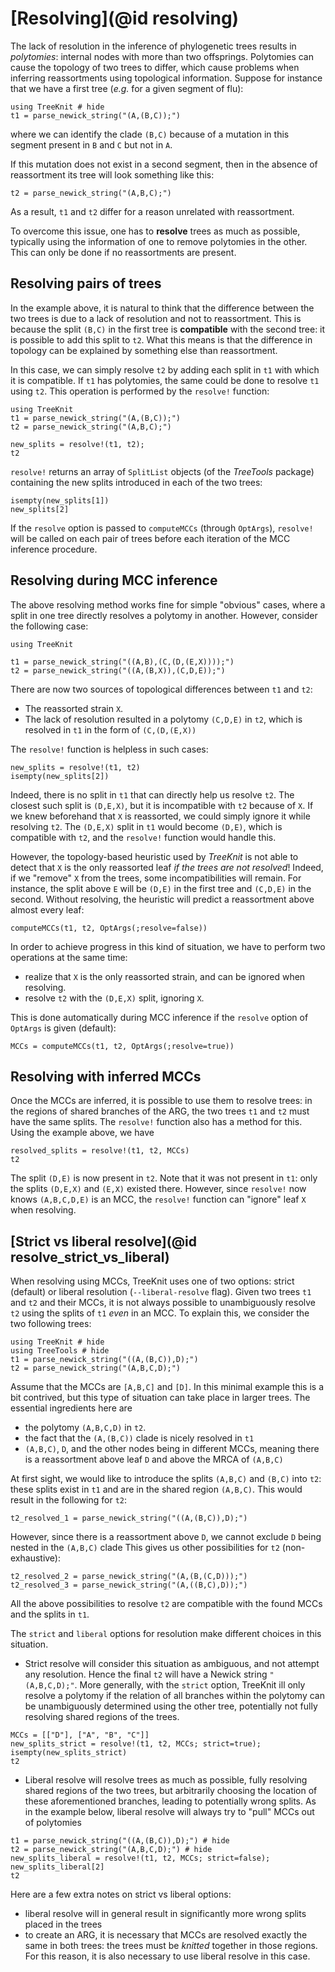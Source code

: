 # [Resolving](@id resolving)

The lack of resolution in the inference of phylogenetic trees results in *polytomies*: internal nodes with more than two offsprings. 
  Polytomies can cause the topology of two trees to differ, which cause problems when inferring reassortments using topological information. 
  Suppose for instance that we have a first tree (*e.g.* for a given segment of flu): 
```@example 1
using TreeKnit # hide
t1 = parse_newick_string("(A,(B,C));")
```
where we can identify the clade `(B,C)` because of a mutation in this segment present in `B` and `C` but not in `A`. 

If this mutation does not exist in a second segment, then in the absence of reassortment its tree will look something like this: 
```@example 1
t2 = parse_newick_string("(A,B,C);")
```
As a result, `t1` and `t2` differ for a reason unrelated with reassortment. 

To overcome this issue, one has to **resolve** trees as much as possible, typically using the information of one to remove polytomies in the other. 
  This can only be done if no reassortments are present. 

## Resolving pairs of trees

In the example above, it is natural to think that the difference between the two trees is due to a lack of resolution and not to reassortment. 
  This is because the split `(B,C)` in the first tree is **compatible** with the second tree: it is possible to add this split to `t2`. 
  What this means is that the difference in topology can be explained by something else than reassortment. 

In this case, we can simply resolve `t2` by adding each split in `t1` with which it is compatible. 
  If `t1` has polytomies, the same could be done to resolve `t1` using `t2`. 
  This operation is performed by the `resolve!` function: 
```@setup 2
using TreeKnit
t1 = parse_newick_string("(A,(B,C));")
t2 = parse_newick_string("(A,B,C);")
```
```@example 2
new_splits = resolve!(t1, t2);
t2
```

`resolve!` returns an array of `SplitList` objects (of the *TreeTools* package) containing the new splits introduced in each of the two trees: 
```@repl 2
isempty(new_splits[1])
new_splits[2]
```

If the `resolve` option is passed to `computeMCCs` (through `OptArgs`), `resolve!` will be called on each pair of trees before each iteration of the MCC inference procedure. 



## Resolving during MCC inference
The above resolving method works fine for simple "obvious" cases, where a split in one tree directly resolves a polytomy in another. 
However, consider the following case: 
```@setup 3
using TreeKnit
```
```@example 3; continued = true
t1 = parse_newick_string("((A,B),(C,(D,(E,X))));")
t2 = parse_newick_string("((A,(B,X)),(C,D,E));")
```
There are now two sources of topological differences between `t1` and `t2`: 
- The reassorted strain `X`. 
- The lack of resolution resulted in a polytomy `(C,D,E)` in `t2`, which is resolved in `t1` in the form of `(C,(D,(E,X))` 

The `resolve!` function is helpless in such cases: 
```@example 3
new_splits = resolve!(t1, t2)
isempty(new_splits[2])
```
Indeed, there is no split in `t1` that can directly help us resolve `t2`. 
  The closest such split is `(D,E,X)`, but it is incompatible with `t2` because of `X`. 
  If we knew beforehand that `X` is reassorted, we could simply ignore it while resolving `t2`. 
  The `(D,E,X)` split in `t1` would become `(D,E)`, which is compatible with `t2`, and the `resolve!` function would handle this.  

However, the topology-based heuristic used by *TreeKnit* is not able to detect that `X` is the only reassorted leaf *if the trees are not resolved*!
  Indeed, if we "remove" `X` from the trees, some incompatibilities will remain. 
  For instance, the split above `E` will be `(D,E)` in the first tree and `(C,D,E)` in the second. 
  Without resolving, the heuristic will predict a reassortment above almost every leaf: 
```@example 3
computeMCCs(t1, t2, OptArgs(;resolve=false))
```

In order to achieve progress in this kind of situation, we have to perform two operations at the same time: 
  - realize that `X` is the only reassorted strain, and can be ignored when resolving.
  - resolve `t2` with the `(D,E,X)` split, ignoring `X`. 

This is done automatically during MCC inference if the `resolve` option of `OptArgs` is given (default):  
```@example 3
MCCs = computeMCCs(t1, t2, OptArgs(;resolve=true))
```

## Resolving with inferred MCCs

Once the MCCs are inferred, it is possible to use them to resolve trees: in the regions of shared branches of the ARG, the two trees `t1` and `t2` must have the same splits. 
  The `resolve!` function also has a method for this. 
  Using the example above, we have
```@repl 3
resolved_splits = resolve!(t1, t2, MCCs)
t2
```

The split `(D,E)` is now present in `t2`. 
Note that it was not present in `t1`: only the splits `(D,E,X)` and `(E,X)` existed there. 
However, since `resolve!` now knows `(A,B,C,D,E)` is an MCC, the `resolve!` function can "ignore" leaf `X` when resolving.   

## [Strict vs liberal resolve](@id resolve_strict_vs_liberal)

When resolving using MCCs, TreeKnit uses one of two options: strict (default) or liberal resolution (`--liberal-resolve` flag). 
Given two trees `t1` and `t2` and their MCCs, it is not always possible to unambiguously resolve `t2` using the splits of `t1` *even* in an MCC. 
To explain this, we consider the two following trees: 
```@repl strict_lib
using TreeKnit # hide
using TreeTools # hide
t1 = parse_newick_string("((A,(B,C)),D);")
t2 = parse_newick_string("(A,B,C,D);")
```

Assume that the MCCs are `[A,B,C]` and `[D]`. In this minimal example this is a bit contrived, but this type of situation can take place in larger  trees. 
The essential ingredients here are 
- the polytomy `(A,B,C,D)` in `t2`. 
- the fact that the `(A,(B,C))` clade is nicely resolved in `t1`
- `(A,B,C)`, `D`, and the other nodes being in different MCCs, meaning there is a reassortment above leaf `D` and above the MRCA of `(A,B,C)`

At first sight, we would like to introduce the splits `(A,B,C)` and `(B,C)` into `t2`: these splits exist in `t1` and are in the shared region `(A,B,C)`. 
This would result in the following for `t2`: 

```@example strict_lib
t2_resolved_1 = parse_newick_string("((A,(B,C)),D);")
```

However, since there is a reassortment above `D`, we cannot exclude `D` being nested in the `(A,B,C)` clade 
This gives us other possibilities for `t2` (non-exhaustive):

```@repl strict_lib
t2_resolved_2 = parse_newick_string("(A,(B,(C,D)));")
t2_resolved_3 = parse_newick_string("(A,((B,C),D));")
```

All the above possibilities to resolve `t2` are compatible with the found MCCs and the splits in `t1`. 

The `strict` and `liberal` options for resolution make different choices in this situation. 
- Strict resolve will consider this situation as ambiguous, and not attempt any resolution. Hence the final `t2` will have a Newick string `"(A,B,C,D);"`. 
  More generally, with the `strict` option, TreeKnit ill only resolve a polytomy if the relation of all branches within the polytomy can be unambiguously determined using the other tree, potentially not fully resolving shared regions of the trees. 

```@repl strict_lib
MCCs = [["D"], ["A", "B", "C"]]
new_splits_strict = resolve!(t1, t2, MCCs; strict=true);
isempty(new_splits_strict)
t2
```

- Liberal resolve will resolve trees as much as possible, fully resolving shared regions of the two trees, but arbitrarily choosing the location of these aforementioned branches, leading to potentially wrong splits. 
  As in the example below, liberal resolve will always try to "pull" MCCs out of polytomies 
```@example strict_lib
t1 = parse_newick_string("((A,(B,C)),D);") # hide
t2 = parse_newick_string("(A,B,C,D);") # hide
new_splits_liberal = resolve!(t1, t2, MCCs; strict=false);
new_splits_liberal[2]
t2
```

Here are a few extra notes on strict vs liberal options: 
- liberal resolve will in general result in significantly more wrong splits placed in the trees
- to create an ARG, it is necessary that MCCs are resolved exactly the same in both trees: the trees must be *knitted* together in those regions. 
  For this reason, it is also necessary to use liberal resolve in this case. 